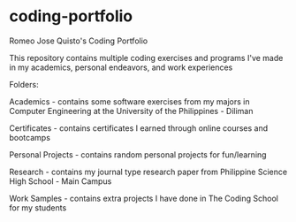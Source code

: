 # coding-portfolio
Romeo Jose Quisto's Coding Portfolio

This repository contains multiple coding exercises and programs I've made in my academics, personal endeavors, and work experiences

Folders:

Academics - contains some software exercises from my majors in Computer Engineering at the University of the Philippines - Diliman

Certificates - contains certificates I earned through online courses and bootcamps

Personal Projects - contains random personal projects for fun/learning

Research - contains my journal type research paper from Philippine Science High School - Main Campus

Work Samples - contains extra projects I have done in The Coding School for my students 
